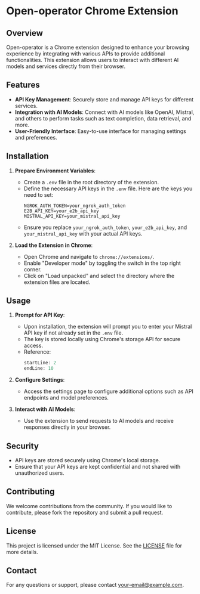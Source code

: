 # Open-operator Chrome Extension

## Overview

Open-operator is a Chrome extension designed to enhance your browsing experience by integrating with various APIs to provide additional functionalities. This extension allows users to interact with different AI models and services directly from their browser.

## Features

- **API Key Management**: Securely store and manage API keys for different services.
- **Integration with AI Models**: Connect with AI models like OpenAI, Mistral, and others to perform tasks such as text completion, data retrieval, and more.
- **User-Friendly Interface**: Easy-to-use interface for managing settings and preferences.

## Installation

1. **Prepare Environment Variables**:
   - Create a `.env` file in the root directory of the extension.
   - Define the necessary API keys in the `.env` file. Here are the keys you need to set:
     ```plaintext
     NGROK_AUTH_TOKEN=your_ngrok_auth_token
     E2B_API_KEY=your_e2b_api_key
     MISTRAL_API_KEY=your_mistral_api_key
     ```
   - Ensure you replace `your_ngrok_auth_token`, `your_e2b_api_key`, and `your_mistral_api_key` with your actual API keys.

2. **Load the Extension in Chrome**:
   - Open Chrome and navigate to `chrome://extensions/`.
   - Enable "Developer mode" by toggling the switch in the top right corner.
   - Click on "Load unpacked" and select the directory where the extension files are located.

## Usage

1. **Prompt for API Key**:
   - Upon installation, the extension will prompt you to enter your Mistral API key if not already set in the `.env` file.
   - The key is stored locally using Chrome's storage API for secure access.
   - Reference: 
     ```javascript:popup.js
     startLine: 2
     endLine: 10
     ```

2. **Configure Settings**:
   - Access the settings page to configure additional options such as API endpoints and model preferences.

3. **Interact with AI Models**:
   - Use the extension to send requests to AI models and receive responses directly in your browser.

## Security

- API keys are stored securely using Chrome's local storage.
- Ensure that your API keys are kept confidential and not shared with unauthorized users.

## Contributing

We welcome contributions from the community. If you would like to contribute, please fork the repository and submit a pull request.

## License

This project is licensed under the MIT License. See the [LICENSE](LICENSE) file for more details.

## Contact

For any questions or support, please contact [your-email@example.com](mailto:your-email@example.com).